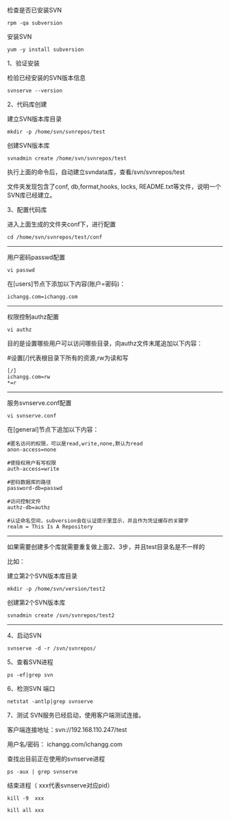 检查是否已安装SVN
```
rpm -qa subversion
```
安装SVN
```
yum -y install subversion
```
1、验证安装

检验已经安装的SVN版本信息
```
svnserve --version
```
2、代码库创建

建立SVN版本库目录
```
mkdir -p /home/svn/svnrepos/test
```
创建SVN版本库
```
svnadmin create /home/svn/svnrepos/test
```
执行上面的命令后，自动建立svndata库，查看/svn/svnrepos/test

文件夹发现包含了conf, db,format,hooks, locks, README.txt等文件，说明一个SVN库已经建立。


3、配置代码库

进入上面生成的文件夹conf下，进行配置
```
cd /home/svn/svnrepos/test/conf
```
---------------------------------------------------
用户密码passwd配置
```
vi passwd
```
在[users]节点下添加以下内容(账户=密码)：
```
ichangg.com=ichangg.com
```
---------------------------------------------------

权限控制authz配置
```
vi authz
```
目的是设置哪些用户可以访问哪些目录，向authz文件末尾追加以下内容：

#设置[/]代表根目录下所有的资源,rw为读和写
```
[/]
ichangg.com=rw
*=r
```
---------------------------------------------------

服务svnserve.conf配置
```
vi svnserve.conf
```
在[general]节点下追加以下内容：
```
#匿名访问的权限，可以是read,write,none,默认为read
anon-access=none

#使授权用户有写权限
auth-access=write

#密码数据库的路径
password-db=passwd

#访问控制文件
authz-db=authz

#认证命名空间，subversion会在认证提示里显示，并且作为凭证缓存的关键字
realm = This Is A Repository
```
---------------------------------------------------
如果需要创建多个库就需要重复做上面2、3步，并且test目录名是不一样的

比如：

建立第2个SVN版本库目录
```
mkdir -p /home/svn/version/test2
```
创建第2个SVN版本库
```
svnadmin create /svn/svnrepos/test2
```
---------------------------------------------------

4、启动SVN
```
svnserve -d -r /svn/svnrepos/
```

5、查看SVN进程
```
ps -ef|grep svn
```

6、检测SVN 端口
```
netstat -antlp|grep svnserve
```

7、测试
SVN服务已经启动，使用客户端测试连接。

客户端连接地址：svn://192.168.110.247/test

用户名/密码： ichangg.com/ichangg.com




查找出目前正在使用的svnserve进程
```
ps -aux | grep svnserve
```
结束进程（ xxx代表svnserve对应pid）
```
kill -9  xxx

kill all xxx
```
